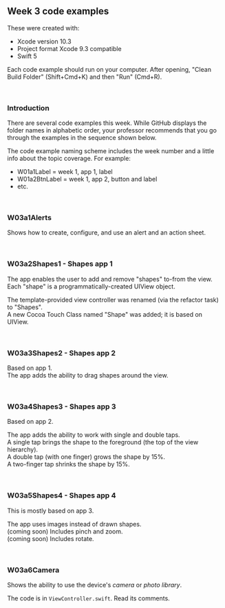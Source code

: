 ## Week 3 code examples

These were created with: 
* Xcode version 10.3
* Project format Xcode 9.3 compatible
* Swift 5

Each code example should run on your computer. After opening, "Clean Build Folder" (Shift+Cmd+K) and then "Run" (Cmd+R). 

<br>

### Introduction

There are several code examples this week. While GitHub displays the folder names in alphabetic order, your professor recommends that you go through the examples in the sequence shown below. 

The code example naming scheme includes the week number and a little info about the topic coverage. For example:
* W01a1Label = week 1, app 1, label 
* W01a2BtnLabel = week 1, app 2, button and label
* etc. 

<br>

###  W03a1Alerts

Shows how to create, configure, and use an alert and an action sheet.  

<br>

###  W03a2Shapes1 - Shapes app 1

The app enables the user to add and remove "shapes" to-from the view.  
Each "shape" is a programmatically-created UIView object.  

The template-provided view controller was renamed (via the refactor task) to "Shapes".  
A new Cocoa Touch Class named "Shape" was added; it is based on UIView.  

<br>

###  W03a3Shapes2 - Shapes app 2

Based on app 1.  
The app adds the ability to drag shapes around the view.

<br>

###  W03a4Shapes3 - Shapes app 3

Based on app 2.  

The app adds the ability to work with single and double taps.  
A single tap brings the shape to the foreground (the top of the view hierarchy).  
A double tap (with one finger) grows the shape by 15%.  
A two-finger tap shrinks the shape by 15%.

<br>

###  W03a5Shapes4 - Shapes app 4

This is mostly based on app 3.

The app uses images instead of drawn shapes.  
(coming soon) Includes pinch and zoom.  
(coming soon) Includes rotate.  

<br>

### W03a6Camera 

Shows the ability to use the device's *camera* or *photo library*. 

The code is in `ViewController.swift`.
Read its comments.  

<br>

